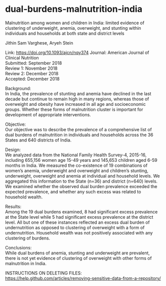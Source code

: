 # dual-burdens-malnutrition-india
Malnutrition among women and children in India: limited evidence of clustering of underweight, anemia, overweight, and stunting within individuals and households at both state and district levels  

Jithin Sam Varghese, Aryeh Stein

Link: https://doi.org/10.1093/ajcn/nqy374
Journal: American Journal of Clinical Nutrition  
Submitted: September 2018  
Review 1: November 2018  
Review 2: December 2018   
Accepted: December 2018  

Background:   
In India, the prevalence of stunting and anemia have declined in the last decade but continue to remain high in many regions, whereas those of overweight and obesity have increased in all age and socioeconomic groups. Whether these forms of malnutrition cluster is important for development of appropriate interventions.  

Objective:   
Our objective was to describe the prevalence of a comprehensive list of dual burdens of malnutrition in individuals and households across the 36 States and 640 districts of India.  

Design:   
We analyzed data from the National Family Health Survey-4, 2015-16, including 655,156 women age 15-49 years and 145,653 children aged 6-59 months in India. We measured the co-existence of 19 combinations of women’s anemia, underweight and overweight and children’s stunting, underweight, overweight and anemia at individual and household levels. We aggregated this information to the State (n=36) and district (n=640) levels. We examined whether the observed dual burden prevalence exceeded the expected prevalence, and whether any such excess was related to household wealth.  

Results:   
Among the 19 dual burdens examined, 8 had significant excess prevalence at the State level while 5 had significant excess prevalence at the district level. All but one of these instances reflected an excess dual burden of undernutrition as opposed to clustering of overweight with a form of undernutrition. Household wealth was not positively associated with any clustering of burdens.   

Conclusions:   
While dual burdens of anemia, stunting and underweight are prevalent, there is not yet evidence of clustering of overweight with other forms of malnutrition in India.    


INSTRUCTIONS ON DELETING FILES: https://help.github.com/articles/removing-sensitive-data-from-a-repository/
